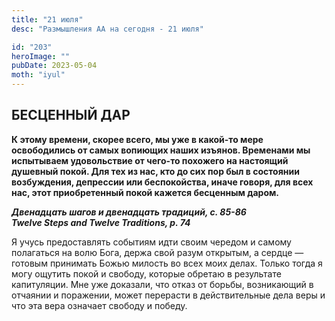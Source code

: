 ```yaml
---
title: "21 июля"
desc: "Размышления АА на сегодня - 21 июля"

id: "203"
heroImage: ""
pubDate: 2023-05-04
moth: "iyul"
---
```


## БЕСЦЕННЫЙ ДАР

**К этому времени, скорее всего, мы уже в какой-то мере освободились от самых
вопиющих наших изъянов. Временами мы испытываем удовольствие от чего-то
похожего на настоящий душевный покой. Для тех из нас, кто до сих пор был в
состоянии возбуждения, депрессии или беспокойства, иначе говоря, для всех нас,
этот приобретенный покой кажется бесценным даром.**

**_Двенадцать шагов и двенадцать традиций, с. 85-86  
Twelve Steps and Twelve Traditions, p. 74_**

Я учусь предоставлять событиям идти своим чередом и самому полагаться на волю
Бога, держа свой разум открытым, а сердце — готовым принимать Божью милость во
всех моих делах. Только тогда я могу ощутить покой и свободу, которые обретаю
в результате капитуляции. Мне уже доказали, что отказ от борьбы, возникающий в
отчаянии и поражении, может перерасти в действительные дела веры и что эта
вера означает свободу и победу.

